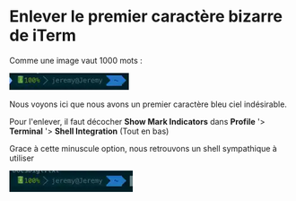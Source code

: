 # Enlever le premier caractère bizarre de iTerm

Comme une image vaut 1000 mots :

![iTerm Awful](./_img/awful_iterm.webp)

Nous voyons ici que nous avons un premier caractère bleu ciel indésirable.

Pour l'enlever, il faut décocher **Show Mark Indicators** dans **Profile** '> **Terminal** '> **Shell Integration** (Tout en bas)

Grace à cette minuscule option, nous retrouvons un shell sympathique à utiliser

![Good iTerm](./_img/good_iterm.webp)
